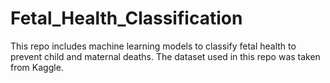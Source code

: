 # Fetal_Health_Classification
This repo includes machine learning models to classify fetal health to prevent child and maternal deaths. The dataset used in this repo was taken from Kaggle.
